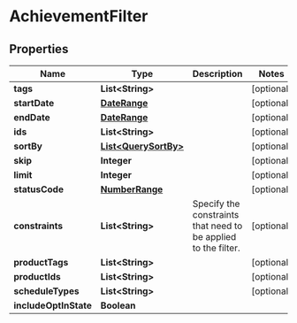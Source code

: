 

# AchievementFilter


## Properties

Name | Type | Description | Notes
------------ | ------------- | ------------- | -------------
**tags** | **List&lt;String&gt;** |  |  [optional]
**startDate** | [**DateRange**](DateRange.md) |  |  [optional]
**endDate** | [**DateRange**](DateRange.md) |  |  [optional]
**ids** | **List&lt;String&gt;** |  |  [optional]
**sortBy** | [**List&lt;QuerySortBy&gt;**](QuerySortBy.md) |  |  [optional]
**skip** | **Integer** |  |  [optional]
**limit** | **Integer** |  |  [optional]
**statusCode** | [**NumberRange**](NumberRange.md) |  |  [optional]
**constraints** | **List&lt;String&gt;** | Specify the constraints that need to be applied to the filter. |  [optional]
**productTags** | **List&lt;String&gt;** |  |  [optional]
**productIds** | **List&lt;String&gt;** |  |  [optional]
**scheduleTypes** | **List&lt;String&gt;** |  |  [optional]
**includeOptInState** | **Boolean** |  | 



